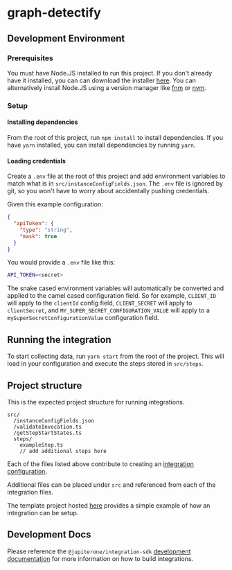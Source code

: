# graph-detectify

## Development Environment

### Prerequisites

You must have Node.JS installed to run this project. If you don't already have
it installed, you can can download the installer
[here](https://nodejs.org/en/download/). You can alternatively install Node.JS
using a version manager like [fnm](https://github.com/Schniz/fnm) or
[nvm](https://github.com/nvm-sh/nvm).

### Setup

#### Installing dependencies

From the root of this project, run `npm install` to install dependencies. If you
have `yarn` installed, you can install dependencies by running `yarn`.

#### Loading credentials

Create a `.env` file at the root of this project and add environment variables
to match what is in `src/instanceConfigFields.json`. The `.env` file is ignored
by git, so you won't have to worry about accidentally pushing credentials.

Given this example configuration:

```json
{
  "apiToken": {
    "type": "string",
    "mask": true
  }
}
```

You would provide a `.env` file like this:

```bash
API_TOKEN=<secret>
```

The snake cased environment variables will automatically be converted and
applied to the camel cased configuration field. So for example, `CLIENT_ID` will
apply to the `clientId` config field, `CLIENT_SECRET` will apply to
`clientSecret`, and `MY_SUPER_SECRET_CONFIGURATION_VALUE` will apply to a
`mySuperSecretConfigurationValue` configuration field.

## Running the integration

To start collecting data, run `yarn start` from the root of the project. This
will load in your configuration and execute the steps stored in `src/steps`.

## Project structure

This is the expected project structure for running integrations.

```
src/
  /instanceConfigFields.json
  /validateInvocation.ts
  /getStepStartStates.ts
  steps/
    exampleStep.ts
    // add additional steps here
```

Each of the files listed above contribute to creating an
[integration configuration](https://github.com/JupiterOne/integration-sdk/blob/master/docs/development.md#the-integration-framework).

Additional files can be placed under `src` and referenced from each of the
integration files.

The template project hosted
[here](https://github.com/JupiterOne/integration-sdk/tree/master/template)
provides a simple example of how an integration can be setup.

## Development Docs

Please reference the `@jupiterone/integration-sdk`
[development documentation](https://github.com/JupiterOne/integration-sdk/blob/master/docs/development.md)
for more information on how to build integrations.
